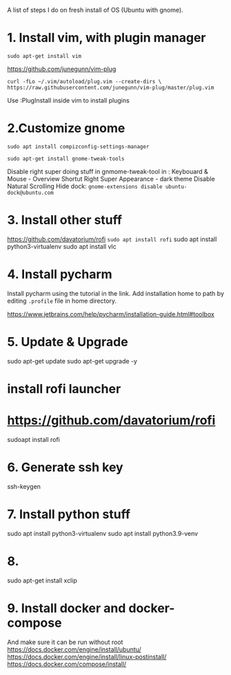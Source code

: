 A list of steps I do on fresh install of OS (Ubuntu with gnome).

# 1. Install vim, with plugin manager
`sudo apt-get install vim`

https://github.com/junegunn/vim-plug

`curl -fLo ~/.vim/autoload/plug.vim --create-dirs \
    https://raw.githubusercontent.com/junegunn/vim-plug/master/plug.vim`

Use :PlugInstall inside vim to install plugins


# 2.Customize gnome

`sudo apt install compizconfig-settings-manager`

`sudo apt-get install gnome-tweak-tools`

Disable right super doing stuff in gnmome-tweak-tool in : Keybouard & Mouse - Overview Shortut Right Super
Appearance - dark theme
Disable Natural Scrolling
Hide dock:
`gnome-extensions disable ubuntu-dock@ubuntu.com`


# 3. Install other stuff

https://github.com/davatorium/rofi
`sudo apt install rofi`
sudo apt install python3-virtualenv
sudo apt install vlc



# 4. Install pycharm
Install pycharm using the tutorial in the link. Add installation home
to path by editing `.profile` file in home directory.

https://www.jetbrains.com/help/pycharm/installation-guide.html#toolbox


# 5. Update &  Upgrade

sudo apt-get update
sudo apt-get upgrade -y

# install rofi launcher
# https://github.com/davatorium/rofi
sudoapt install rofi


# 6. Generate ssh key

ssh-keygen

# 7. Install python stuff

sudo apt install python3-virtualenv
sudo apt install python3.9-venv

# 8.
sudo apt-get install xclip

# 9. Install docker and docker-compose
And make sure it can be run without root
https://docs.docker.com/engine/install/ubuntu/
https://docs.docker.com/engine/install/linux-postinstall/
https://docs.docker.com/compose/install/
